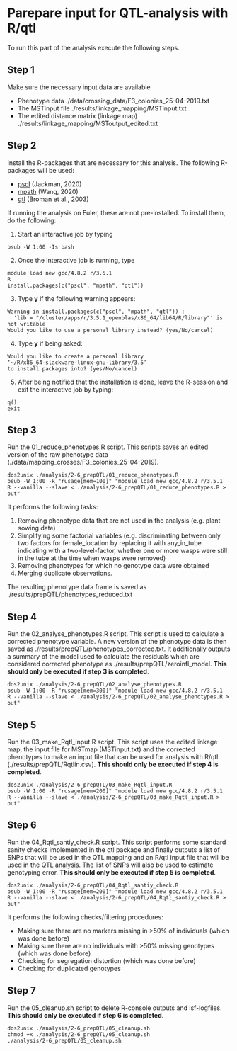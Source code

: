 # Parepare input for QTL-analysis with R/qtl
To run this part of the analysis execute the following steps.
## Step 1
Make sure the necessary input data are available
* Phenotype data ./data/crossing_data/F3_colonies_25-04-2019.txt
* The MSTinput file ./results/linkage_mapping/MSTinput.txt
* The edited distance matrix (linkage map) ./results/linkage_mapping/MSToutput_edited.txt
## Step 2
Install the R-packages that are necessary for this analysis. The following R-packages will be used:
* [pscl](https://github.com/atahk/pscl/) (Jackman, 2020)
* [mpath](https://CRAN.R-project.org/package=mpath) (Wang, 2020)
* [qtl](https://doi.org/10.1093/bioinformatics/btg112) (Broman et al., 2003)

If running the analysis on Euler, these are not pre-installed. To install them, do the following:
1. Start an interactive job by typing
```
bsub -W 1:00 -Is bash
```
2. Once the interactive job is running, type
```
module load new gcc/4.8.2 r/3.5.1
R
install.packages(c("pscl", "mpath", "qtl"))
```
3. Type **y** if the following warning appears:
```
Warning in install.packages(c("pscl", "mpath", "qtl")) :
  'lib = "/cluster/apps/r/3.5.1_openblas/x86_64/lib64/R/library"' is not writable
Would you like to use a personal library instead? (yes/No/cancel)
```
4. Type **y** if being asked:
```
Would you like to create a personal library
‘~/R/x86_64-slackware-linux-gnu-library/3.5’
to install packages into? (yes/No/cancel)
```
5. After being notified that the installation is done, leave the R-session and exit the interactive job by typing:
```
q()
exit
```
## Step 3
Run the 01_reduce_phenotypes.R script. This scripts saves an edited version of the raw phenotype data (./data/mapping_crosses/F3_colonies_25-04-2019).
```
dos2unix ./analysis/2-6_prepQTL/01_reduce_phenotypes.R
bsub -W 1:00 -R "rusage[mem=100]" "module load new gcc/4.8.2 r/3.5.1
R --vanilla --slave < ./analysis/2-6_prepQTL/01_reduce_phenotypes.R > out"
```
It performs the following tasks:
1. Removing phenotype data that are not used in the analysis (e.g. plant sowing date)
2. Simplifying some factorial variables (e.g. discriminating between only two factors for female_location by replacing it with any_in_tube indicating with a two-level-factor, whether one or more wasps were still in the tube at the time when wasps were removed)
3. Removing phenotypes for which no genotype data were obtained
4. Merging duplicate observations.

The resulting phenotype data frame is saved as ./results/prepQTL/phenotypes_reduced.txt
## Step 4
Run the 02_analyse_phenotypes.R script. This script is used to calculate a corrected phenotype variable. A new version of the phenotype data is then saved as ./results/prepQTL/phenotypes_corrected.txt. It additionally outputs a summary of the model used to calculate the residuals which are considered corrected phenotype as ./results/prepQTL/zeroinfl_model. **This should only be executed if step 3 is completed**.
```
dos2unix ./analysis/2-6_prepQTL/02_analyse_phenotypes.R
bsub -W 1:00 -R "rusage[mem=300]" "module load new gcc/4.8.2 r/3.5.1
R --vanilla --slave < ./analysis/2-6_prepQTL/02_analyse_phenotypes.R > out"
```
## Step 5
Run the 03_make_Rqtl_input.R script. This script uses the edited linkage map, the input file for MSTmap (MSTinput.txt) and the corrected phenotypes to make an input file that can be used for analysis with R/qtl (./results/prepQTL/Rqtlin.csv). **This should only be executed if step 4 is completed**.
```
dos2unix ./analysis/2-6_prepQTL/03_make_Rqtl_input.R
bsub -W 1:00 -R "rusage[mem=200]" "module load new gcc/4.8.2 r/3.5.1
R --vanilla --slave < ./analysis/2-6_prepQTL/03_make_Rqtl_input.R > out"
```
## Step 6
Run the 04_Rqtl_santiy_check.R script. This script performs some standard sanity checks implemented in the qtl package and finally outputs a list of SNPs that will be used in the QTL mapping and an R/qtl input file that will be used in the QTL analysis. The list of SNPs will also be used to estimate genotyping error. **This should only be executed if step 5 is completed**.
```
dos2unix ./analysis/2-6_prepQTL/04_Rqtl_santiy_check.R
bsub -W 1:00 -R "rusage[mem=200]" "module load new gcc/4.8.2 r/3.5.1
R --vanilla --slave < ./analysis/2-6_prepQTL/04_Rqtl_santiy_check.R > out"
```
It performs the following checks/filtering procedures:
* Making sure there are no markers missing in >50% of individuals (which was done before)
* Making sure there are no individuals with >50% missing genotypes (which was done before)
* Checking for segregation distortion (which was done before)
* Checking for duplicated genotypes
## Step 7
Run the 05_cleanup.sh script to delete R-console outputs and lsf-logfiles. **This should only be executed if step 6 is completed**.
```
dos2unix ./analysis/2-6_prepQTL/05_cleanup.sh
chmod +x ./analysis/2-6_prepQTL/05_cleanup.sh
./analysis/2-6_prepQTL/05_cleanup.sh
```
